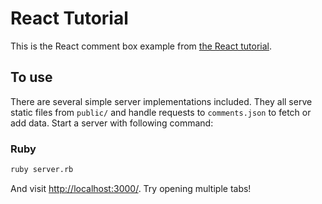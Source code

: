 # React Tutorial

This is the React comment box example from [the React tutorial](http://facebook.github.io/react/docs/tutorial.html).

## To use

There are several simple server implementations included. They all serve static files from `public/` and handle requests to `comments.json` to fetch or add data. Start a server with following command:

### Ruby
```sh
ruby server.rb
```

And visit <http://localhost:3000/>. Try opening multiple tabs!
